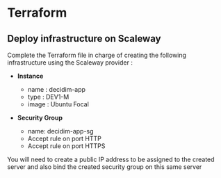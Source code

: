 # Terraform

## Deploy infrastructure on Scaleway

Complete the Terraform file in charge of creating the following infrastructure using the Scaleway provider :

- **Instance** 
    - name : decidim-app
    - type : DEV1-M
    - image :  Ubuntu Focal

- **Security Group**
    - name: decidim-app-sg
    - Accept rule on port HTTP
    - Accept rule on port HTTPS


You will need to create a public IP address to be assigned to the created server and also bind the created security group on this same server


